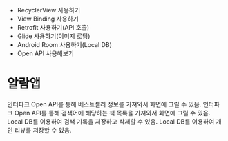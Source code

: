 - RecyclerView 사용하기
- View Binding 사용하기
- Retrofit 사용하기(API 호출)
- Glide 사용하기(이미지 로딩)
- Android Room 사용하기(Local DB)
- Open API 사용해보기

# 알람앱
인터파크 Open API를 통해 베스트셀러 정보를 가져와서 화면에 그릴 수 있음.
인터파크 Open API를 통해 검색어에 해당하는 책 목록을 가져와서 화면에 그릴 수 있음.
Local DB를 이용하여 검색 기록을 저장하고 삭제할 수 있음.
Local DB를 이용하여 개인 리뷰를 저장할 수 있음.
